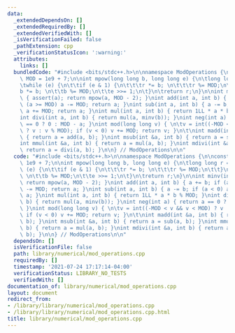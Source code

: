```yaml
---
data:
  _extendedDependsOn: []
  _extendedRequiredBy: []
  _extendedVerifiedWith: []
  _isVerificationFailed: false
  _pathExtension: cpp
  _verificationStatusIcon: ':warning:'
  attributes:
    links: []
  bundledCode: "#include <bits/stdc++.h>\n\nnamespace ModOperations {\n\nconst int\
    \ MOD = 1e9 + 7;\n\nint mpow(long long b, long long e) {\n\tlong long r = 1;\n\
    \twhile (e) {\n\t\tif (e & 1) {\n\t\t\tr *= b; \n\t\t\tr %= MOD;\n\t\t}\n\t\t\
    b *= b; \n\t\tb %= MOD;\n\t\te >>= 1;\n\t}\n\treturn r;\n}\n\nint minv(int a)\
    \ { assert(a); return mpow(a, MOD - 2); }\nint add(int a, int b) { a += b; if\
    \ (a >= MOD) a -= MOD; return a; }\nint sub(int a, int b) { a -= b; if (a < 0)\
    \ a += MOD; return a; }\nint mul(int a, int b) { return 1LL * a * b % MOD; }\n\
    int divi(int a, int b) { return mul(a, minv(b)); }\nint neg(int a) { return a\
    \ == 0 ? 0 : MOD - a; }\nint mod(long long v) { \n\tv = int((-MOD < v && v < MOD)\
    \ ? v : v % MOD); if (v < 0) v += MOD; return v; }\n\t\nint madd(int &a, int b)\
    \ { return a = add(a, b); }\nint msub(int &a, int b) { return a = sub(a, b); }\n\
    int mmul(int &a, int b) { return a = mul(a, b); }\nint mdivi(int &a, int b) {\
    \ return a = divi(a, b); }\n\n} // ModOperations\n\n"
  code: "#include <bits/stdc++.h>\n\nnamespace ModOperations {\n\nconst int MOD =\
    \ 1e9 + 7;\n\nint mpow(long long b, long long e) {\n\tlong long r = 1;\n\twhile\
    \ (e) {\n\t\tif (e & 1) {\n\t\t\tr *= b; \n\t\t\tr %= MOD;\n\t\t}\n\t\tb *= b;\
    \ \n\t\tb %= MOD;\n\t\te >>= 1;\n\t}\n\treturn r;\n}\n\nint minv(int a) { assert(a);\
    \ return mpow(a, MOD - 2); }\nint add(int a, int b) { a += b; if (a >= MOD) a\
    \ -= MOD; return a; }\nint sub(int a, int b) { a -= b; if (a < 0) a += MOD; return\
    \ a; }\nint mul(int a, int b) { return 1LL * a * b % MOD; }\nint divi(int a, int\
    \ b) { return mul(a, minv(b)); }\nint neg(int a) { return a == 0 ? 0 : MOD - a;\
    \ }\nint mod(long long v) { \n\tv = int((-MOD < v && v < MOD) ? v : v % MOD);\
    \ if (v < 0) v += MOD; return v; }\n\t\nint madd(int &a, int b) { return a = add(a,\
    \ b); }\nint msub(int &a, int b) { return a = sub(a, b); }\nint mmul(int &a, int\
    \ b) { return a = mul(a, b); }\nint mdivi(int &a, int b) { return a = divi(a,\
    \ b); }\n\n} // ModOperations\n\n"
  dependsOn: []
  isVerificationFile: false
  path: library/numerical/mod_operations.cpp
  requiredBy: []
  timestamp: '2021-07-24 17:17:14-04:00'
  verificationStatus: LIBRARY_NO_TESTS
  verifiedWith: []
documentation_of: library/numerical/mod_operations.cpp
layout: document
redirect_from:
- /library/library/numerical/mod_operations.cpp
- /library/library/numerical/mod_operations.cpp.html
title: library/numerical/mod_operations.cpp
---
```

